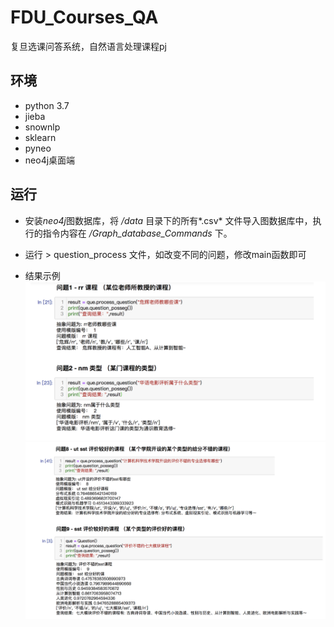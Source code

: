 # FDU_Courses_QA
复旦选课问答系统，自然语言处理课程pj

## 环境

* python 3.7
* jieba
* snownlp
* sklearn
* pyneo
* neo4j桌面端

## 运行

* 安装*neo4j*图数据库，将 */data* 目录下的所有*.csv* 文件导入图数据库中，执行的指令内容在 */Graph_database_Commands* 下。
* 运行 > question_process 文件，如改变不同的问题，修改main函数即可 

* 结果示例 
   ![结果示例](https://github.com/WxxShirley/FDU_Courses_QA/blob/master/imgs/运行结果示例.png)
   ![结果示例2](https://github.com/WxxShirley/FDU_Courses_QA/blob/master/imgs/运行结果示例2.png)
  

